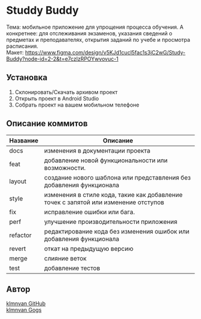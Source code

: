 # Studdy Buddy
Тема: мобильное приложение для упрощения процесса обучения. А конкретнее: для отслеживания экзаменов, указания сведений о предметах и преподавателях, открытия заданий по учебе и просмотра расписания.  
Макет: https://www.figma.com/design/v5KJd1cucl5fac1s3jC2wG/Study-Buddy?node-id=2-2&t=e7czlzRPOYwvovuc-1  

## Установка
1. Склонировать/Скачать архивом проект
2. Открыть проект в Android Studio
3. Собрать проект на вашем мобильном телефоне

## Описание коммитов
| Название | Описание                                                                            |
| -------- |-------------------------------------------------------------------------------------|
| docs     | изменения в документации проекта                                                    |
| feat     | добавление новой функциональности или возможности.                                  |
| layout   | создание нового шаблона или представления без добавления функционала                |
| style    | изменения в стиле кода, такие как добавление точек с запятой или изменение отступов |
| fix      | исправление ошибки или бага.                                                        |
| perf     | улучшение производительности приложения                                             |
| refactor | редактирование кода без изменения ошибок или добавления функционала                 |
| revert   | откат на предыдущую версию                                                          |
| merge    | слияние веток                                                                       |
| test     | добавление тестов                                                                   |

## Автор
[klmnvan GitHub](https://github.com/klmnvan)  
[klmnvan Gogs](http://gogs.ngknn.ru:3000/klmnvan)
